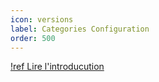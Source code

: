 ```yaml
---
icon: versions
label: Categories Configuration
order: 500
---
```


[!ref Lire l'introducution](./readme.md)